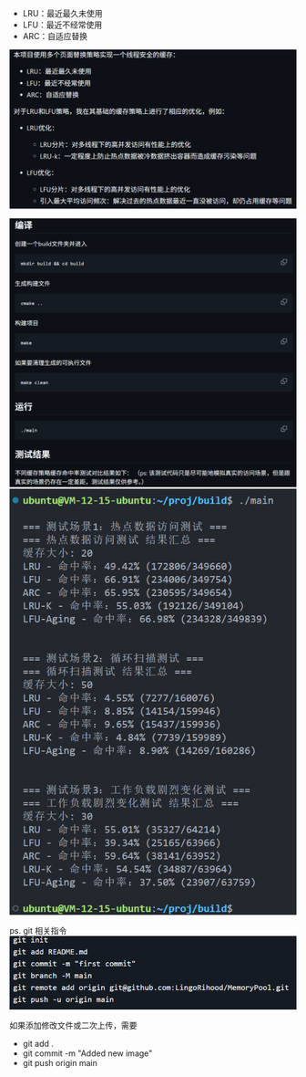 - LRU：最近最久未使用
- LFU：最近不经常使用
- ARC：自适应替换<br>

![alt text](image-3.png)

![alt text](image-1.png)
![alt text](image.png)


ps. git 相关指令
![alt text](image-2.png)

如果添加修改文件或二次上传，需要
- git add .
- git commit -m "Added new image"
- git push origin main